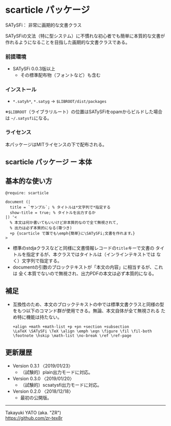 scarticle パッケージ
====================

SATySFi： 非常に画期的な文書クラス

SATySFiの文法（特に型システム）に不慣れな初心者でも簡単に本質的な文書が
作れるようになることを目指した画期的な文書クラスである。

### 前提環境

  * SATySFi 0.0.3版以上
      - その標準配布物（フォントなど）も含む

### インストール

  - `*.satyh*`, `*.satyg` → `$LIBROOT/dist/packages`

※`$LIBROOT`（ライブラリルート）の位置はSATySFiをopamからビルドした場合は
`~/.satysfi`になる。

### ライセンス

本パッケージはMITライセンスの下で配布される。


scarticle パッケージ ー 本体
----------------------------

## 基本的な使い方

    @require: scarticle

    document (|
      title = `サンプル`; % タイトルは*文字列で*指定する
      show-title = true; % タイトルを出力するか
    |) '<
      % 本文は何か書いてもいいけど非本質的なので全て無視されて,
      % 出力は必ず本質的になる(箒つき)
      +p {scarticle で誰でも\emph{簡単}に\SATySFi;文書を作れます。}
    >

  * 標準のstdjaクラスなどと同様に文書情報レコードの`title`キーで文書の
    タイトルを指定するが、本クラスではタイトルは（インラインテキストでは
    なく）文字列で指定する。
  * documentの引数のブロックテキストが「本文の内容」に相当するが、これは
    全く本質でないので無視され、出力PDFの本文は必ず本質的になる。

## 補足

  * 互換性のため、本文のブロックテキストの中では標準文書クラスと同様の型
    をもつ以下のコマンド群が使用できる。無論、本文自体が全て無視される
    ため特に機能は持たない。

        +align +math +math-list +p +pn +section +subsection
        \LaTeX \SATySFi \TeX \align \emph \eqn \figure \fil \fil-both
        \footnote \hskip \math-list \no-break \ref \ref-page

更新履歴
--------

  * Version 0.3.1  〈2019/01/23〉
      - （試験的）plain出力モードに対応。
  * Version 0.3.0  〈2019/01/20〉
      - （試験的）scsatysfi出力モードに対応。
  * Version 0.2.0  〈2018/12/18〉
      - 最初の公開版。

--------------------
Takayuki YATO (aka. "ZR")  
https://github.com/zr-tex8r
